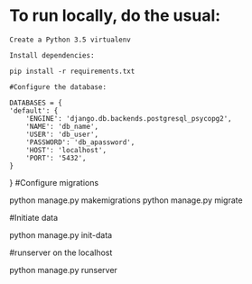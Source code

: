 # To run locally, do the usual:

    Create a Python 3.5 virtualenv

    Install dependencies:

    pip install -r requirements.txt

    #Configure the database:
    
    DATABASES = {
    'default': {
        'ENGINE': 'django.db.backends.postgresql_psycopg2',
        'NAME': 'db_name',
        'USER': 'db_user',
        'PASSWORD': 'db_apassword',
        'HOST': 'localhost',
        'PORT': '5432',
    }
}
 #Configure migrations
 
 python manage.py makemigrations
 python manage.py migrate
 
 #Initiate data
 
 python manage.py init-data
 
 #runserver on the localhost
 
 python manage.py runserver

